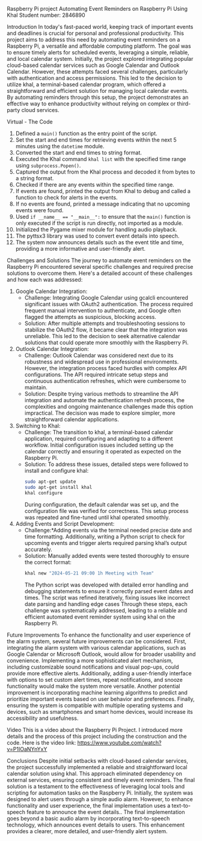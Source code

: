 Raspberry Pi project
Automating Event Reminders on Raspberry Pi Using Khal 
Student number: 2846890


Introduction
In today's fast-paced world, keeping track of important events and deadlines is crucial for personal and professional productivity. This project aims to address this need by automating event reminders on a Raspberry Pi, a versatile and affordable computing platform. The goal was to ensure timely alerts for scheduled events, leveraging a simple, reliable, and local calendar system. Initially, the project explored integrating popular cloud-based calendar services such as Google Calendar and Outlook Calendar. However, these attempts faced several challenges, particularly with authentication and access permissions. This led to the decision to utilize khal, a terminal-based calendar program, which offered a straightforward and efficient solution for managing local calendar events. By automating reminders through this setup, the project demonstrates an effective way to enhance productivity without relying on complex or third-party cloud services. 

Virtual - The Code
1. Defined a `main()` function as the entry point of the script.
2. Set the start and end times for retrieving events within the next 5 minutes using the `datetime` module.
3. Converted the start and end times to string format.
4. Executed the Khal command `khal list` with the specified time range using `subprocess.Popen()`.
5. Captured the output from the Khal process and decoded it from bytes to a string format.
6. Checked if there are any events within the specified time range.
7. If events are found, printed the output from Khal to debug and called a function to check for alerts in the events.
8. If no events are found, printed a message indicating that no upcoming events were found.
9. Used `if __name__ == "__main__":` to ensure that the `main()` function is only executed if the script is run directly, not imported as a module.
10. Initialized the Pygame mixer module for handling audio playback.
11. The pyttsx3 library was used to convert event details into speech.
12. The system now announces details such as the event title and time, providing a more informative and user-friendly alert.

Challenges and Solutions
The journey to automate event reminders on the Raspberry Pi encountered several specific challenges and required precise solutions to overcome them. Here's a detailed account of these challenges and how each was addressed:
1. Google Calendar Integration:
   - Challenge:  Integrating Google Calendar using gcalcli encountered significant issues with OAuth2 authentication. The process required frequent manual intervention to authenticate, and Google often flagged the attempts as suspicious, blocking access.
   - Solution: After multiple attempts and troubleshooting sessions to stabilize the OAuth2 flow, it became clear that the integration was unreliable. This led to the decision to seek alternative calendar solutions that could operate more smoothly with the Raspberry Pi.
2. Outlook Calendar Integration:
   - Challenge: Outlook Calendar was considered next due to its robustness and widespread use in professional environments. However, the integration process faced hurdles with complex API configurations. The API required intricate setup steps and continuous authentication refreshes, which were cumbersome to maintain.
   - Solution: Despite trying various methods to streamline the API integration and automate the authentication refresh process, the complexities and ongoing maintenance challenges made this option impractical. The decision was made to explore simpler, more straightforward calendar applications.
3. Switching to Khal:
   - Challenge: The transition to khal, a terminal-based calendar application, required configuring and adapting to a different workflow. Initial configuration issues included setting up the calendar correctly and ensuring it operated as expected on the Raspberry Pi.
   - Solution: To address these issues, detailed steps were followed to install and configure khal:
     ```bash
     sudo apt-get update
     sudo apt-get install khal
     khal configure
     ```
     During configuration, the default calendar was set up, and the configuration file was verified for correctness. This setup process was repeated and fine-tuned until khal operated smoothly.
4. Adding Events and Script Development:
   - Challenge:*Adding events via the terminal needed precise date and time formatting. Additionally, writing a Python script to check for upcoming events and trigger alerts required parsing khal’s output accurately.
   - Solution: Manually added events were tested thoroughly to ensure the correct format:
     ```bash
     khal new "2024-05-21 09:00 1h Meeting with Team"
     ```
     The Python script was developed with detailed error handling and debugging statements to ensure it correctly parsed event dates and times. The script was refined iteratively, fixing issues like incorrect date parsing and handling edge cases
Through these steps, each challenge was systematically addressed, leading to a reliable and efficient automated event reminder system using khal on the Raspberry Pi.


Future Improvements
To enhance the functionality and user experience of the alarm system, several future improvements can be considered. First, integrating the alarm system with various calendar applications, such as Google Calendar or Microsoft Outlook, would allow for broader usability and convenience. Implementing a more sophisticated alert mechanism, including customizable sound notifications and visual pop-ups, could provide more effective alerts. Additionally, adding a user-friendly interface with options to set custom alert times, repeat notifications, and snooze functionality would make the system more versatile. Another potential improvement is incorporating machine learning algorithms to predict and prioritize important events based on user behavior and preferences. Finally, ensuring the system is compatible with multiple operating systems and devices, such as smartphones and smart home devices, would increase its accessibility and usefulness.

Video
This is a video about the Raspberry Pi Project. I introduced more details and the process of this project including the construction and the code. Here is the video link: https://www.youtube.com/watch?v=P1IOaNYnYxY



Conclusions
Despite initial setbacks with cloud-based calendar services, the project successfully implemented a reliable and straightforward local calendar solution using khal. This approach eliminated dependency on external services, ensuring consistent and timely event reminders. The final solution is a testament to the effectiveness of leveraging local tools and scripting for automation tasks on the Raspberry Pi. Initially, the system was designed to alert users through a simple audio alarm. However, to enhance functionality and user experience, the final implementation uses a text-to-speech feature to announce the event details.. The final implementation goes beyond a basic audio alarm by incorporating text-to-speech technology, which announces event details to users. This enhancement provides a clearer, more detailed, and user-friendly alert system. 


